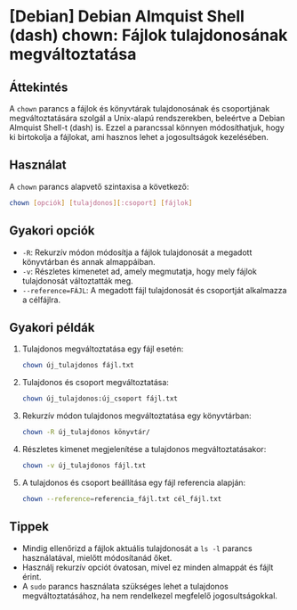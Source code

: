 # [Debian] Debian Almquist Shell (dash) chown: Fájlok tulajdonosának megváltoztatása

## Áttekintés
A `chown` parancs a fájlok és könyvtárak tulajdonosának és csoportjának megváltoztatására szolgál a Unix-alapú rendszerekben, beleértve a Debian Almquist Shell-t (dash) is. Ezzel a parancssal könnyen módosíthatjuk, hogy ki birtokolja a fájlokat, ami hasznos lehet a jogosultságok kezelésében.

## Használat
A `chown` parancs alapvető szintaxisa a következő:

```bash
chown [opciók] [tulajdonos][:csoport] [fájlok]
```

## Gyakori opciók
- `-R`: Rekurzív módon módosítja a fájlok tulajdonosát a megadott könyvtárban és annak almappáiban.
- `-v`: Részletes kimenetet ad, amely megmutatja, hogy mely fájlok tulajdonosát változtatták meg.
- `--reference=FÁJL`: A megadott fájl tulajdonosát és csoportját alkalmazza a célfájlra.

## Gyakori példák
1. Tulajdonos megváltoztatása egy fájl esetén:
   ```bash
   chown új_tulajdonos fájl.txt
   ```

2. Tulajdonos és csoport megváltoztatása:
   ```bash
   chown új_tulajdonos:új_csoport fájl.txt
   ```

3. Rekurzív módon tulajdonos megváltoztatása egy könyvtárban:
   ```bash
   chown -R új_tulajdonos könyvtár/
   ```

4. Részletes kimenet megjelenítése a tulajdonos megváltoztatásakor:
   ```bash
   chown -v új_tulajdonos fájl.txt
   ```

5. A tulajdonos és csoport beállítása egy fájl referencia alapján:
   ```bash
   chown --reference=referencia_fájl.txt cél_fájl.txt
   ```

## Tippek
- Mindig ellenőrizd a fájlok aktuális tulajdonosát a `ls -l` parancs használatával, mielőtt módosítanád őket.
- Használj rekurzív opciót óvatosan, mivel ez minden almappát és fájlt érint.
- A `sudo` parancs használata szükséges lehet a tulajdonos megváltoztatásához, ha nem rendelkezel megfelelő jogosultságokkal.
